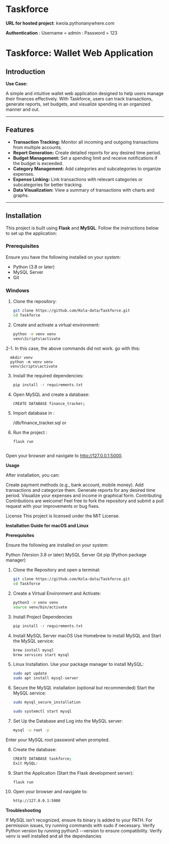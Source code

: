 # Taskforce 

**URL for hosted project**: kwola.pythonanywhere.com

**Authentication** : Username = admin
                   : Password = 123


# Taskforce: Wallet Web Application

## Introduction

**Use Case:** 

A simple and intuitive wallet web application designed to help users manage their finances effectively. With Taskforce, users can track transactions, generate reports, set budgets, and visualize spending in an organized manner and out.

---

## Features  

- **Transaction Tracking:** Monitor all incoming and outgoing transactions from multiple accounts.  
- **Report Generation:** Create detailed reports for any desired time period.  
- **Budget Management:** Set a spending limit and receive notifications if the budget is exceeded.  
- **Category Management:** Add categories and subcategories to organize expenses.  
- **Expense Linking:** Link transactions with relevant categories or subcategories for better tracking.  
- **Data Visualization:** View a summary of transactions with charts and graphs.  

---

## Installation  

This project is built using **Flask** and **MySQL**. Follow the instructions below to set up the application:  

### Prerequisites  
Ensure you have the following installed on your system:  
- Python (3.8 or later)  
- MySQL Server  
- Git  

### Windows  

1. Clone the repository:  
   ```bash  
   git clone https://github.com/Kola-data/Taskforce.git  
   cd Taskforce

2. Create and activate a virtual environment:
   ```bash
   python -m venv venv  
   venv\Scripts\activate


  2-1. In this case, the above commands did not work. go with this:

      mkdir venv
      python -m venv venv  
      venv\Scripts\activate

3. Install the required dependencies:
      ```bash
      pip install -r requirements.txt
  
  
4. Open MySQL and create a database:
      ```bash
      CREATE DATABASE finance_tracker;
  
5. Import database in :
  
      /db/finance_tracker.sql or
  
6. Run the project :
      ```bash
      flask run  



Open your browser and navigate to http://127.0.0.1:5000.


**Usage**

After installation, you can:

Create payment methods (e.g., bank account, mobile money).
Add transactions and categorize them.
Generate reports for any desired time period.
Visualize your expenses and income in graphical form.
Contributing
Contributions are welcome! Feel free to fork the repository and submit a pull request with your improvements or bug fixes.

License
This project is licensed under the MIT License.
   

**Installation Guide for macOS and Linux**

**Prerequisites**

Ensure the following are installed on your system:


Python (Version 3.8 or later)
MySQL Server
Git
pip (Python package manager)


1. Clone the Repository and open a terminal:
      ```bash
      git clone https://github.com/Kola-data/Taskforce.git
      cd Taskforce
  
2. Create a Virtual Environment and Activate:
      ```bash
      python3 -m venv venv
      source venv/bin/activate
  
3. Install Project Dependencies
      ```bash
      pip install -r requirements.txt
  
4. Install MySQL Server macOS Use Homebrew to install MySQL and Start the MySQL service:
      ```bash
      brew install mysql
      brew services start mysql
  
5. Linux Installation. Use your package manager to install MySQL:
      ```bash
      sudo apt update
      sudo apt install mysql-server

6. Secure the MySQL installation (optional but recommended) Start the MySQL service:
      ```bash
      sudo mysql_secure_installation
    
      sudo systemctl start mysql
  
7. Set Up the Database and Log into the MySQL server:
      ```bash
      mysql -u root -p

Enter your MySQL root password when prompted.

8. Create the database:
      ```bash
      CREATE DATABASE taskforce;
      Exit MySQL:

  
9. Start the Application (Start the Flask development server):
      ```bash
      flask run

10. Open your browser and navigate to:
      ```bash
      http://127.0.0.1:5000


**Troubleshooting**


If MySQL isn’t recognized, ensure its binary is added to your PATH.
For permission issues, try running commands with sudo if necessary.
Verify Python version by running python3 --version to ensure compatibility.
Verify venv is well installed and all the dependancies

